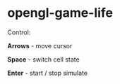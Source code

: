 # opengl-game-life

Control:

**Arrows** - move cursor

**Space** - switch cell state 

**Enter** - start / stop simulate
